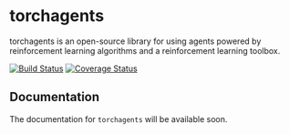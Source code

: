 torchagents
======

torchagents is an open-source library for using agents powered by reinforcement learning algorithms and a reinforcement learning toolbox.

[![Build Status](https://travis-ci.org/michaelmunje/torchagents.svg?branch=master)](https://travis-ci.org/michaelmunje/torchagents)
[![Coverage Status](https://coveralls.io/repos/github/michaelmunje/torchagents/badge.svg?branch=master)](https://coveralls.io/github/michaelmunje/torchagents?branch=master)

Documentation
-------------

The documentation for ``torchagents`` will be available soon.
